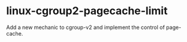 # linux-cgroup2-pagecache-limit
Add a new mechanic to cgroup-v2 and implement the control of page-cache.
